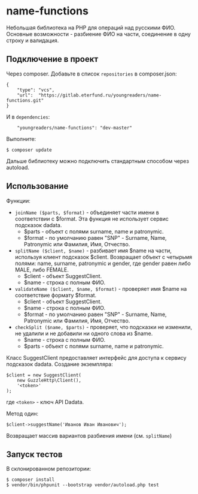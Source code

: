 # name-functions

Небольшая библиотека на PHP для операций над русскими ФИО.
Основные возможности - разбиение ФИО на части, соединение в одну
строку и валидация.

## Подключение в проект

Через composer. Добавьте в список `repositories` в composer.json:
```
{
    "type": "vcs",
    "url":  "https://gitlab.eterfund.ru/youngreaders/name-functions.git"
}
```
И в `dependencies`:
```
    "youngreaders/name-functions": "dev-master"
```
Выполните:
```
$ composer update
```

Дальше библиотеку можно подключить стандартным способом через autoload.

## Использование
Функции:
- `joinName ($parts, $format)` - объединяет части имени в соответствии с $format. Эта функция
не использует сервис подсказок dadata.
  - $parts - объект с полями surname, name и patronymic.
  - $format - по умолчанию равен "SNP" - Surname, Name, Patronymic или Фамилия, Имя, Отчество.
- `splitName ($client, $name)` - разбивает имя $name на части, используя клиент подсказок
$client. Возвращает объект с четырьмя полями: name, surname, patronymic и gender, где gender равен либо MALE, либо FEMALE.
  - $client - объект SuggestClient.
  - $name - строка с полным ФИО.
- `validateName ($client, $name, $format)` - проверяет имя $name на соответствие формату
$format.
  - $client - объект SuggestClient.
  - $name - строка с полным ФИО.
  - $format - по умолчанию равен "SNP" - Surname, Name, Patronymic или Фамилия, Имя, Отчество.
- `checkSplit ($name, $parts)` - проверяет, что подсказки не изменили, не удалили и не
добавили ни одного слова из $name.
  - $name - строка с полным ФИО.
  - $parts - объект с полями surname, name и patronymic.

Класс SuggestClient предоставляет интерфейс для доступа к сервису подсказок dadata. 
Создание экземпляра:
```
$client = new SuggestClient(
    new GuzzleHttp\Client(), 
    '<token>'
);
```
где `<token>` - ключ API Dadata.

Метод один:
```
$client->suggestName('Иванов Иван Иванович');
```

Возвращает массив вариантов разбиения имени (см. `splitName`)

## Запуск тестов
В склонированном репозитории:
```
$ composer install
$ vendor/bin/phpunit --bootstrap vendor/autoload.php test
```

